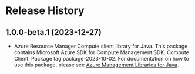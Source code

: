 # Release History

## 1.0.0-beta.1 (2023-12-27)

- Azure Resource Manager Compute client library for Java. This package contains Microsoft Azure SDK for Compute Management SDK. Compute Client. Package tag package-2023-10-02. For documentation on how to use this package, please see [Azure Management Libraries for Java](https://aka.ms/azsdk/java/mgmt).
